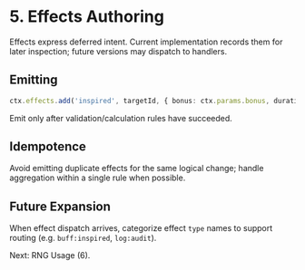 # 5. Effects Authoring

Effects express deferred intent. Current implementation records them for later inspection; future versions may dispatch to handlers.

## Emitting
```ts
ctx.effects.add('inspired', targetId, { bonus: ctx.params.bonus, durationRounds: ctx.acc.durationRounds });
```
Emit only after validation/calculation rules have succeeded.

## Idempotence
Avoid emitting duplicate effects for the same logical change; handle aggregation within a single rule when possible.

## Future Expansion
When effect dispatch arrives, categorize effect `type` names to support routing (e.g. `buff:inspired`, `log:audit`).

Next: RNG Usage (6).
